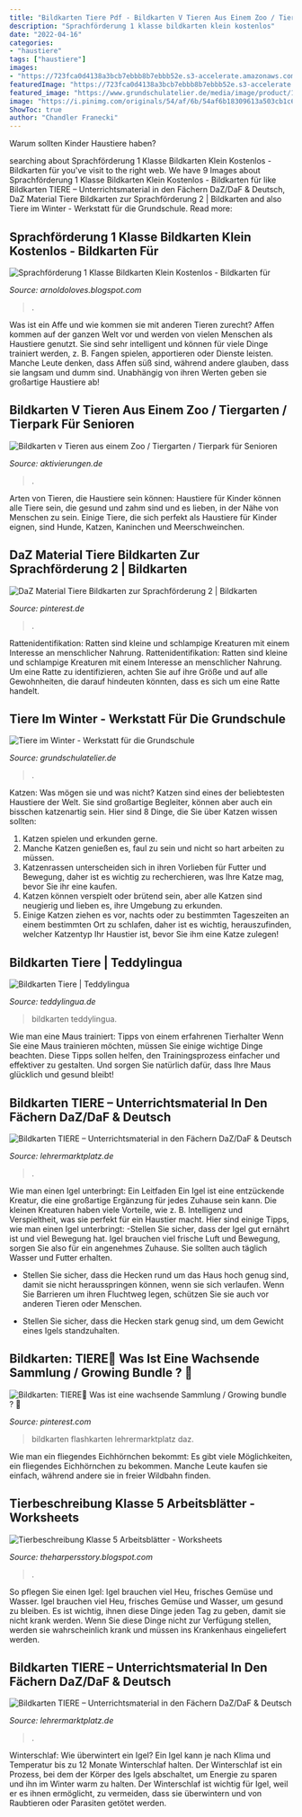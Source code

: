 ```yaml
---
title: "Bildkarten Tiere Pdf - Bildkarten V Tieren Aus Einem Zoo / Tiergarten / Tierpark Für Senioren"
description: "Sprachförderung 1 klasse bildkarten klein kostenlos"
date: "2022-04-16"
categories:
- "haustiere"
tags: ["haustiere"]
images:
- "https://723fca0d4138a3bcb7ebbb8b7ebbb52e.s3-accelerate.amazonaws.com/1876529/a0bc15ee-51f8-11e9-98a0-ab20cae16b6015538467891553846852.png"
featuredImage: "https://723fca0d4138a3bcb7ebbb8b7ebbb52e.s3-accelerate.amazonaws.com/1876395/8f90f5e6-51f8-11e9-ba0d-fd7a79e03c2015538465811553846623.png"
featured_image: "https://www.grundschulatelier.de/media/image/product/167/lg/tiere-im-winter-ueberwinterung-werkstatt-arbeitsblaetter~6.jpg"
image: "https://i.pinimg.com/originals/54/af/6b/54af6b18309613a503cb1c6cb053eb16.png"
ShowToc: true
author: "Chandler Franecki"
---
```



Warum sollten Kinder Haustiere haben?

	

		
searching about Sprachförderung 1 Klasse Bildkarten Klein Kostenlos - Bildkarten für you've visit to the right web. We have 9 Images about Sprachförderung 1 Klasse Bildkarten Klein Kostenlos - Bildkarten für like Bildkarten TIERE – Unterrichtsmaterial in den Fächern DaZ/DaF &amp; Deutsch, DaZ Material Tiere Bildkarten zur Sprachförderung 2 | Bildkarten and also Tiere im Winter - Werkstatt für die Grundschule. Read more:
		
    
## Sprachförderung 1 Klasse Bildkarten Klein Kostenlos - Bildkarten Für

<img loading=lazy src="https://i.pinimg.com/736x/c5/22/1c/c5221cbda7ff34f8751d6e9fcf6b65e9.jpg" onerror="this.onerror=null;this.src='https://tse3.mm.bing.net/th?id=OIP.NtQMHX0PQxFMy60kIepZmwHaFj&amp;pid=15.1';" alt="Sprachförderung 1 Klasse Bildkarten Klein Kostenlos - Bildkarten für">

_Source: arnoldoloves.blogspot.com_

>. 

	

Was ist ein Affe und wie kommen sie mit anderen Tieren zurecht?
Affen kommen auf der ganzen Welt vor und werden von vielen Menschen als Haustiere genutzt. Sie sind sehr intelligent und können für viele Dinge trainiert werden, z. B. Fangen spielen, apportieren oder Dienste leisten. Manche Leute denken, dass Affen süß sind, während andere glauben, dass sie langsam und dumm sind. Unabhängig von ihren Werten geben sie großartige Haustiere ab!

    
## Bildkarten V Tieren Aus Einem Zoo / Tiergarten / Tierpark Für Senioren

<img loading=lazy src="https://www.aktivierungen.de/images/product_images/popup_images/o_tiere_im_zoo_erkennen12.jpg" onerror="this.onerror=null;this.src='https://tse3.mm.bing.net/th?id=OIP.VP5dzUddcqlbWbQxaw_iWgHaFO&amp;pid=15.1';" alt="Bildkarten v Tieren aus einem Zoo / Tiergarten / Tierpark für Senioren">

_Source: aktivierungen.de_

>. 

	

Arten von Tieren, die Haustiere sein können:
Haustiere für Kinder können alle Tiere sein, die gesund und zahm sind und es lieben, in der Nähe von Menschen zu sein. Einige Tiere, die sich perfekt als Haustiere für Kinder eignen, sind Hunde, Katzen, Kaninchen und Meerschweinchen.

    
## DaZ Material Tiere Bildkarten Zur Sprachförderung 2 | Bildkarten

<img loading=lazy src="https://i.pinimg.com/736x/73/44/15/7344152bb481668fb75b7d4a06ef3f70.jpg" onerror="this.onerror=null;this.src='https://tse2.mm.bing.net/th?id=OIP._VMbPzuKpdLetVIKgdonmQAAAA&amp;pid=15.1';" alt="DaZ Material Tiere Bildkarten zur Sprachförderung 2 | Bildkarten">

_Source: pinterest.de_

>. 

	

Rattenidentifikation: Ratten sind kleine und schlampige Kreaturen mit einem Interesse an menschlicher Nahrung.
Rattenidentifikation: Ratten sind kleine und schlampige Kreaturen mit einem Interesse an menschlicher Nahrung. Um eine Ratte zu identifizieren, achten Sie auf ihre Größe und auf alle Gewohnheiten, die darauf hindeuten könnten, dass es sich um eine Ratte handelt.

    
## Tiere Im Winter - Werkstatt Für Die Grundschule

<img loading=lazy src="https://www.grundschulatelier.de/media/image/product/167/lg/tiere-im-winter-ueberwinterung-werkstatt-arbeitsblaetter~6.jpg" onerror="this.onerror=null;this.src='https://tse4.mm.bing.net/th?id=OIP.SAB1lkupb7SoX4P5m7UbrgHaHa&amp;pid=15.1';" alt="Tiere im Winter - Werkstatt für die Grundschule">

_Source: grundschulatelier.de_

>. 

	

Katzen: Was mögen sie und was nicht?
Katzen sind eines der beliebtesten Haustiere der Welt. Sie sind großartige Begleiter, können aber auch ein bisschen katzenartig sein. Hier sind 8 Dinge, die Sie über Katzen wissen sollten:
1. Katzen spielen und erkunden gerne.
2. Manche Katzen genießen es, faul zu sein und nicht so hart arbeiten zu müssen.
3. Katzenrassen unterscheiden sich in ihren Vorlieben für Futter und Bewegung, daher ist es wichtig zu recherchieren, was Ihre Katze mag, bevor Sie ihr eine kaufen.
4. Katzen können verspielt oder brütend sein, aber alle Katzen sind neugierig und lieben es, ihre Umgebung zu erkunden.
5. Einige Katzen ziehen es vor, nachts oder zu bestimmten Tageszeiten an einem bestimmten Ort zu schlafen, daher ist es wichtig, herauszufinden, welcher Katzentyp Ihr Haustier ist, bevor Sie ihm eine Katze zulegen!

    
## Bildkarten Tiere | Teddylingua

<img loading=lazy src="https://i0.wp.com/teddylingua.de/wp-content/uploads/2015/07/Tiere2.jpg?resize=1024%2C1013&amp;ssl=1" onerror="this.onerror=null;this.src='https://tse4.mm.bing.net/th?id=OIP.WoFQJJXjHnXYHm7JWkOKtAHaHU&amp;pid=15.1';" alt="Bildkarten Tiere | Teddylingua">

_Source: teddylingua.de_

>bildkarten teddylingua. 

	

Wie man eine Maus trainiert: Tipps von einem erfahrenen Tierhalter
Wenn Sie eine Maus trainieren möchten, müssen Sie einige wichtige Dinge beachten. Diese Tipps sollen helfen, den Trainingsprozess einfacher und effektiver zu gestalten. Und sorgen Sie natürlich dafür, dass Ihre Maus glücklich und gesund bleibt!

    
## Bildkarten TIERE – Unterrichtsmaterial In Den Fächern DaZ/DaF &amp; Deutsch

<img loading=lazy src="https://723fca0d4138a3bcb7ebbb8b7ebbb52e.s3-accelerate.amazonaws.com/1876395/8f90f5e6-51f8-11e9-ba0d-fd7a79e03c2015538465811553846623.png" onerror="this.onerror=null;this.src='https://tse4.mm.bing.net/th?id=OIP.FINxuTmu_JIusKFGtQiR8QHaKe&amp;pid=15.1';" alt="Bildkarten TIERE – Unterrichtsmaterial in den Fächern DaZ/DaF &amp; Deutsch">

_Source: lehrermarktplatz.de_

>. 

	

Wie man einen Igel unterbringt: Ein Leitfaden
Ein Igel ist eine entzückende Kreatur, die eine großartige Ergänzung für jedes Zuhause sein kann. Die kleinen Kreaturen haben viele Vorteile, wie z. B. Intelligenz und Verspieltheit, was sie perfekt für ein Haustier macht. Hier sind einige Tipps, wie man einen Igel unterbringt:
-Stellen Sie sicher, dass der Igel gut ernährt ist und viel Bewegung hat. Igel brauchen viel frische Luft und Bewegung, sorgen Sie also für ein angenehmes Zuhause. Sie sollten auch täglich Wasser und Futter erhalten.

- Stellen Sie sicher, dass die Hecken rund um das Haus hoch genug sind, damit sie nicht herausspringen können, wenn sie sich verlaufen. Wenn Sie Barrieren um ihren Fluchtweg legen, schützen Sie sie auch vor anderen Tieren oder Menschen.

- Stellen Sie sicher, dass die Hecken stark genug sind, um dem Gewicht eines Igels standzuhalten.

    
## Bildkarten: TIERE🦋 Was Ist Eine Wachsende Sammlung / Growing Bundle ? 🦋

<img loading=lazy src="https://i.pinimg.com/originals/c9/85/05/c985059a430c61f5de4019b224ce529e.png" onerror="this.onerror=null;this.src='https://tse4.mm.bing.net/th?id=OIP.zd6xdx0xCdpU6hfEvkdsYwHaKe&amp;pid=15.1';" alt="Bildkarten: TIERE🦋 Was ist eine wachsende Sammlung / Growing bundle ? 🦋">

_Source: pinterest.com_

>bildkarten flashkarten lehrermarktplatz daz. 

	

Wie man ein fliegendes Eichhörnchen bekommt: Es gibt viele Möglichkeiten, ein fliegendes Eichhörnchen zu bekommen. Manche Leute kaufen sie einfach, während andere sie in freier Wildbahn finden.

    
## Tierbeschreibung Klasse 5 Arbeitsblätter - Worksheets

<img loading=lazy src="https://i.pinimg.com/originals/54/af/6b/54af6b18309613a503cb1c6cb053eb16.png" onerror="this.onerror=null;this.src='https://tse4.mm.bing.net/th?id=OIP._4j3o91OyXS4gNepZ2oabgHaKe&amp;pid=15.1';" alt="Tierbeschreibung Klasse 5 Arbeitsblätter - Worksheets">

_Source: theharpersstory.blogspot.com_

>. 

	

So pflegen Sie einen Igel: Igel brauchen viel Heu, frisches Gemüse und Wasser.
Igel brauchen viel Heu, frisches Gemüse und Wasser, um gesund zu bleiben. Es ist wichtig, ihnen diese Dinge jeden Tag zu geben, damit sie nicht krank werden. Wenn Sie diese Dinge nicht zur Verfügung stellen, werden sie wahrscheinlich krank und müssen ins Krankenhaus eingeliefert werden.

    
## Bildkarten TIERE – Unterrichtsmaterial In Den Fächern DaZ/DaF &amp; Deutsch

<img loading=lazy src="https://723fca0d4138a3bcb7ebbb8b7ebbb52e.s3-accelerate.amazonaws.com/1876529/a0bc15ee-51f8-11e9-98a0-ab20cae16b6015538467891553846852.png" onerror="this.onerror=null;this.src='https://tse3.mm.bing.net/th?id=OIP.zz1PPSlBGXGtW8PyWZOn4AHaKe&amp;pid=15.1';" alt="Bildkarten TIERE – Unterrichtsmaterial in den Fächern DaZ/DaF &amp; Deutsch">

_Source: lehrermarktplatz.de_

>. 

	

Winterschlaf: Wie überwintert ein Igel?
Ein Igel kann je nach Klima und Temperatur bis zu 12 Monate Winterschlaf halten. Der Winterschlaf ist ein Prozess, bei dem der Körper des Igels abschaltet, um Energie zu sparen und ihn im Winter warm zu halten. Der Winterschlaf ist wichtig für Igel, weil er es ihnen ermöglicht, zu vermeiden, dass sie überwintern und von Raubtieren oder Parasiten getötet werden.

